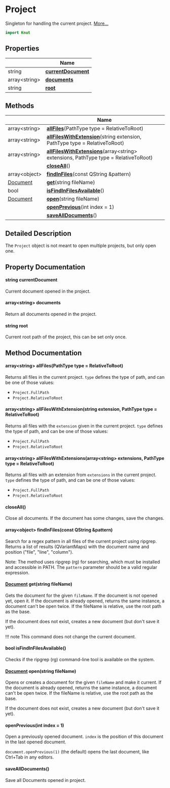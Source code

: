 # Project

Singleton for handling the current project. [More...](#detailed-description)

```qml
import Knut
```

## Properties

| | Name |
|-|-|
|string|**[currentDocument](#currentDocument)**|
|array&lt;string>|**[documents](#documents)**|
|string|**[root](#root)**|

## Methods

| | Name |
|-|-|
|array&lt;string> |**[allFiles](#allFiles)**(PathType type = RelativeToRoot)|
|array&lt;string> |**[allFilesWithExtension](#allFilesWithExtension)**(string extension, PathType type = RelativeToRoot)|
|array&lt;string> |**[allFilesWithExtensions](#allFilesWithExtensions)**(array&lt;string> extensions, PathType type = RelativeToRoot)|
||**[closeAll](#closeAll)**()|
|array&lt;object> |**[findInFiles](#findInFiles)**(const QString &pattern)|
|[Document](../knut/document.md) |**[get](#get)**(string fileName)|
|bool |**[isFindInFilesAvailable](#isFindInFilesAvailable)**()|
|[Document](../knut/document.md) |**[open](#open)**(string fileName)|
||**[openPrevious](#openPrevious)**(int index = 1)|
||**[saveAllDocuments](#saveAllDocuments)**()|

## Detailed Description

The `Project` object is not meant to open multiple projects, but only open one.

## Property Documentation

#### <a name="currentDocument"></a>string **currentDocument**

Current document opened in the project.

#### <a name="documents"></a>array&lt;string> **documents**

Return all documents opened in the project.

#### <a name="root"></a>string **root**

Current root path of the project, this can be set only once.

## Method Documentation

#### <a name="allFiles"></a>array&lt;string> **allFiles**(PathType type = RelativeToRoot)

Returns all files in the current project.
`type` defines the type of path, and can be one of those values:

- `Project.FullPath`
- `Project.RelativeToRoot`

#### <a name="allFilesWithExtension"></a>array&lt;string> **allFilesWithExtension**(string extension, PathType type = RelativeToRoot)

Returns all files with the `extension` given in the current project.
`type` defines the type of path, and can be one of those values:

- `Project.FullPath`
- `Project.RelativeToRoot`

#### <a name="allFilesWithExtensions"></a>array&lt;string> **allFilesWithExtensions**(array&lt;string> extensions, PathType type = RelativeToRoot)

Returns all files with an extension from `extensions` in the current project.
`type` defines the type of path, and can be one of those values:

- `Project.FullPath`
- `Project.RelativeToRoot`

#### <a name="closeAll"></a>**closeAll**()

Close all documents. If the document has some changes, save the changes.

#### <a name="findInFiles"></a>array&lt;object> **findInFiles**(const QString &pattern)

Search for a regex pattern in all files of the current project using ripgrep.
Returns a list of results (QVariantMaps) with the document name and position ("file", "line", "column").

Note: The method uses ripgrep (rg) for searching, which must be installed and accessible in PATH.
The `pattern` parameter should be a valid regular expression.

#### <a name="get"></a>[Document](../knut/document.md) **get**(string fileName)

Gets the document for the given `fileName`. If the document is not opened yet, open it. If the document
is already opened, returns the same instance, a document can't be open twice. If the fileName is relative, use the
root path as the base.

If the document does not exist, creates a new document (but don't save it yet).

!!! note
    This command does not change the current document.

#### <a name="isFindInFilesAvailable"></a>bool **isFindInFilesAvailable**()

Checks if the ripgrep (rg) command-line tool is available on the system.

#### <a name="open"></a>[Document](../knut/document.md) **open**(string fileName)

Opens or creates a document for the given `fileName` and make it current. If the document is already opened, returns
the same instance, a document can't be open twice. If the fileName is relative, use the root path as the base.

 If the document does not exist, creates a new document (but don't save it yet).

#### <a name="openPrevious"></a>**openPrevious**(int index = 1)

Open a previously opened document. `index` is the position of this document in the last opened document.

`document.openPrevious(1)` (the default) opens the last document, like Ctrl+Tab in any editors.

#### <a name="saveAllDocuments"></a>**saveAllDocuments**()

Save all Documents opened in project.
